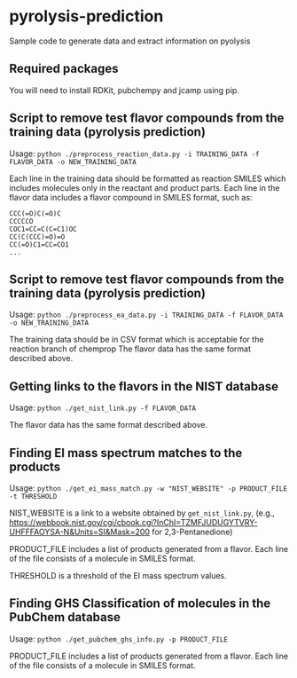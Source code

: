 # pyrolysis-prediction
Sample code to generate data and extract information on pyolysis

## Required packages

You will need to install RDKit, pubchempy and jcamp using pip. 

## Script to remove test flavor compounds from the training data (pyrolysis prediction)

Usage: ```python ./preprocess_reaction_data.py -i TRAINING_DATA -f FLAVOR_DATA -o NEW_TRAINING_DATA```

Each line in the training data should be formatted as reaction SMILES which includes molecules only in the reactant and product parts. 
Each line in the flavor data includes a flavor compound in SMILES format, such as:

```
CCC(=O)C(=O)C
CCCCCO
COC1=CC=C(C=C1)OC
CC(C(CCC)=O)=O
CC(=O)C1=CC=CO1
...
```

## Script to remove test flavor compounds from the training data (pyrolysis prediction)

Usage: ```python ./preprocess_ea_data.py -i TRAINING_DATA -f FLAVOR_DATA -o NEW_TRAINING_DATA```

The training data should be in CSV format which is acceptable for the reaction branch of chemprop 
The flavor data has the same format described above.


## Getting links to the flavors in the NIST database

Usage: ```python ./get_nist_link.py -f FLAVOR_DATA```


The flavor data has the same format described above.

## Finding EI mass spectrum matches to the products

Usage: ```python ./get_ei_mass_match.py -w "NIST_WEBSITE" -p PRODUCT_FILE -t THRESHOLD```

NIST_WEBSITE is a link to a website obtained by `get_nist_link.py`, (e.g., https://webbook.nist.gov/cgi/cbook.cgi?InChI=TZMFJUDUGYTVRY-UHFFFAOYSA-N&Units=SI&Mask=200 for 2,3-Pentanedione)

PRODUCT_FILE includes a list of products generated from a flavor. Each line of the file consists of a molecule in SMILES format. 

THRESHOLD is a threshold of the EI mass spectrum values. 

## Finding GHS Classification of molecules in the PubChem database

Usage: ```python ./get_pubchem_ghs_info.py -p PRODUCT_FILE```

PRODUCT_FILE includes a list of products generated from a flavor. Each line of the file consists of a molecule in SMILES format. 
